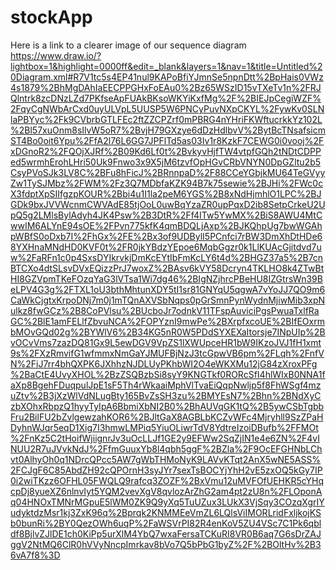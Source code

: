# stockApp


Here is a link to a clearer image of our sequence diagram
https://www.draw.io/?lightbox=1&highlight=0000ff&edit=_blank&layers=1&nav=1&title=Untitled%20Diagram.xml#R7V1tc5s4EP41nul9KAPoBfiYJmnSe5npnDtt%2BpHais0VWz4s1879%2BhMgDAhIaEECPPGHxFoEAu0%2Bz65WSzID15vTXeTv1n%2FRJQlntrk8zcDNzLZd7PKfseApFUAkBKsoWKYiKxfMg%2F%2BIEJpCegiWZF%2FqyCgNWbArCxd0uyULVpL5UUSP5W6PNCyPuvNXpCKYL%2FywKv0SLNlaPBYyc%2Fk9CVbrbGTLFEc2ftZZCPZrf0mPBRG4nYHriFKWftucrkkYz102L%2Bl57xuOnm8sIlvW5oR7%2BvjH79GXzye6dDzHdlbvV%2BytBcTNsafsicmST4Bo0oit6Ypu%2FfA2l76L6GG7JPFlTd5as03Iv1r8KzkF7CEWG0i0vooj%2FxDGnoR2%2FQOjXJRf%2B09Kd6Lf0t%2BvkyvHjfTW4vtpfGQh2tNDtCDPPed5wrmhErohLHri50Uk9Fnwo3x9X5jM6tzvfOpHGvCRbVNYN0DpGZltu2b5CsyPVoSJk3LV8C%2BFu8hFicJ%2BRnnpaD%2F88CCeYGbjkMU64TeGVyyZw1TySJMbz%2FWM%2Fz3Q7MDbfaKZK94B7k75sewie%2BJHi%2FWc0cX3fdptXpSIIfgzpKOUR%2Bbi4u1I1la2peM6YGS%2B8xNdHjmhlO1LPC%2BJGDk9bxJVVWcnmCWVAdE85tjOoL0uwBqYzaZR0upPqxD2ib8SetpCrkeU2UpQ5g2LMlsBylAdyh4JK4Psw%2B3DtR%2Ff4ITw5YwMX%2BiS8AWU4MtCwwIM6ALYnE94sOE%2FPvn775kfK4qmBDQLjAxp%2BJKQhpUg7bwWGAhpWBfS0oDxb7I%2FhGx%2FE%2Bx3of9UDBylI5PCnfci7rBW3DmXhDtHDe68YXHnaMNdHD0KVF0t%2FR0jkYBdzYEpoe6MqbGgzr0k1LlKUAcGjitdvd7uw%2FaRFn1c0p4SxsDYIkrvkjDmKcEYtIbFmKcLY6t4d%2BHGZ37a5%2B7cnBTCXo4dtSLsvDVxEQizzPrJ7woxZ%2BAsv6kVY58Dcryn4TKLHO8k4ZTwBtHI8GZVpmTKeFOzqYaG3lVTsa1Wi7dg46%2BIgNZjhrcPBeHU8IZGtrsWn39BeLPV4G3g%2FTXL1oU3bthMhtunXDY5tI1sr81GNYqU5qgwA7vYoJJ7QO9m6CaWkCjgtxKrpoDNj7m0j1mTQnAXVSbNqps0pGrSmnPynWydnMjiwMib3xpNulkz8fwGCz%2B8CoPVlsu%2BUcboJr7odnkV11TFspAuviciPgsPwuaTxlfRaGC%2BlE1amFELlfZbvuNCA%2FOPYznI9mwPe%2BXrpfxcoUE%2BIfEOxrmbMOvGQd02g%2BYWlV6%2B34KG5nR0W5PDdSYXEXaItorsje7INpUIp%2BvOCvVms7zazDQ81Gx9L5ewDGV9VpZS1lXWUpceHR1bW9IKzoJVJ1fH1xmt9s%2FXzRmvifG1wfmmxNmGaYJMUFBjNzJ3tcGpwVB6pm%2FLqh%2FnfVN%2FiJ7rr4bhQXPK6JXhhzNJDLUyPKhbWI2O4eWKXMu12jG84zXroxPFg%2BaCtE4UvyXHOL%2BzZSQBzbSi8syY9KNGTkf0RORcSfI4hlWIxB0NNA1faXp8BgehFDuqpulJpE1sF5Th4rWkaaiMphVlTvaEiQqpNwljp5f8FhWSgf4mzuZtv%2B3jXzWlVdNLugBty165BvZsSH3zu%2BMYEsN7%2Bhn%2BNdXyCzbXOhxRbpzQ1hyyTyIpA6BbmiXbNI2B0%2BhAUVqGK1tQ%2B5ywCSbTgbbFru2BilFU2bZvlgewzahKOR6%2BJltGaX8AGBLbKCZvWFc4Mjryhll9SzZPaHDyhnWJqr5eqD1Xig7I3hmwLMPiq5YiuOLiwrTdV8YdtreIzoiDBufb%2FFMOt%2FnKz5C2tHoifWjiignrJv3uOcLLJf1GE2y9EFWw2SqZjIN1e4e6ZN%2F4vINUU2R7uJVvkNdJ%2FfmGuuxYb8l4qbh5ggF%2BZla%2F9OcEFGHNbLChvt0AlhyOh0q1NDrcQPcc5AW7gWbTHMoNyK9LAVvKTqt2AnX5wNE5ASS%2FCJgF6C85AbdZH92cQPOrnH3syJYr7sexTsBOCYjYhH2vE5zxOQ5kGy7IP0i2wiTKzz6OFHL05FWQLQ9rafcq3ZOZF%2BxVmu12uMVFOfUEHKR5cYHqcpDj8yueXZ6nlnvIyt5YQM2vevXgV8qvlozArZhG2am4pt2zU8n%2FLOponAq04HNOxTMNrMGpuE5lWM0ZK9Q9yXq5TuUZux3LUkX3VjSqy3COzqXgrIYudyktdzMsr1kj3ZxK96q%2Bprqk2KNMMEeVmZL6LQlsViIMORLridFxljkojKSb0bunRi%2BY0QezOWh6uqP%2FaWSVrPI82R4enKoV5ZU4VSc7C1Pk6qbldf8BjlvZJlDE1ch0KiPp5urXlM4YbQ7wxaFersaTCKuRI8VR0B6aq7G6sDrZAJggV2NtMQ6ClR0hVVyNncpImrkav8bVo7Q5bPbG1byZ%2F%2BOltHv%2B36vA7f8%3D

